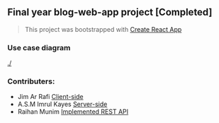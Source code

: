 ## Final year blog-web-app project [Completed]

> This project was bootstrapped with [Create React App](https://github.com/facebook/create-react-app)

### Use case diagram
[./](https://github.com/SleeplessKnight/blog-web-app/blob/master/Diagram/UseCaseDiagram%20_%20Group3%20_%20Blogging%20Site.jpeg)

### Contributers:
- Jim Ar Rafi [Client-side](https://github.com/SleeplessKnight/blog-web-app/tree/master/client)
- A.S.M Imrul Kayes [Server-side](https://github.com/SleeplessKnight/blog-web-app/tree/master/server)
- Raihan Munim [Implemented REST API](https://github.com/SleeplessKnight/blog-web-app/blob/master/api/important.md)

